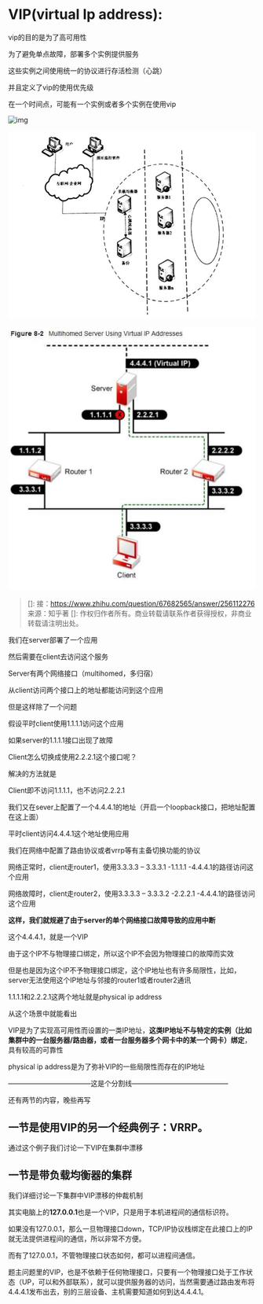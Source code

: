 # VIP(virtual Ip address): 

vip的目的是为了高可用性

为了避免单点故障，部署多个实例提供服务

这些实例之间使用统一的协议进行存活检测（心跳）

并且定义了vip的使用优先级

在一个时间点，可能有一个实例或者多个实例在使用vip

![img](https://pic1.zhimg.com/80/v2-2e7be52e0b156d6854f3646ae9cdb783_720w.jpg?source=1940ef5c)

![img](.%E8%B4%9F%E8%BD%BD%E5%9D%87%E8%A1%A1%E4%B8%8EVIP.assets/v2-794eb47bcbe01429576867fc76bf1815_720w.jpg)

![img](.%E8%B4%9F%E8%BD%BD%E5%9D%87%E8%A1%A1%E4%B8%8EVIP.assets/v2-cb1f68319fe290612f91701585ac7dd5_720w.jpg)

> [参考]: 作者：食铁兽链
>
> []: 接：https://www.zhihu.com/question/67682565/answer/256112276
> 来源：知乎著
> []: 作权归作者所有。商业转载请联系作者获得授权，非商业转载请注明出处。



我们在server部署了一个应用

然后需要在client去访问这个服务

Server有两个网络接口（multihomed，多归宿）

从client访问两个接口上的地址都能访问到这个应用

但是这样除了一个问题

假设平时client使用1.1.1.1访问这个应用

如果server的1.1.1.1接口出现了故障

Client怎么切换成使用2.2.2.1这个接口呢？

解决的方法就是

Client即不访问1.1.1.1，也不访问2.2.2.1

我们又在sever上配置了一个4.4.4.1的地址（开启一个loopback接口，把地址配置在这上面）

平时client访问4.4.4.1这个地址使用应用

我们在网络中配置了路由协议或者vrrp等有主备切换功能的协议

网络正常时，client走router1，使用3.3.3.3 – 3.3.3.1 -1.1.1.1 -4.4.4.1的路径访问这个应用

网络故障时，client走router2，使用3.3.3.3 – 3.3.3.2 -2.2.2.1 -4.4.4.1的路径访问这个应用

**这样，我们就规避了由于server的单个网络接口故障导致的应用中断**

这个4.4.4.1，就是一个VIP

由于这个IP不与物理接口绑定，所以这个IP不会因为物理接口的故障而实效

但是也是因为这个IP不予物理接口绑定，这个IP地址也有许多局限性，比如，server无法使用这个IP地址与邻接的router1或者router2通讯

1.1.1.1和2.2.2.1这两个地址就是physical ip address

从这个场景中就能看出

VIP是为了实现高可用性而设置的一类IP地址，**这类IP地址不与特定的实例（比如集群中的一台服务器/路由器，或者一台服务器多个网卡中的某一个网卡）绑定**，具有较高的可靠性

physical ip address是为了弥补VIP的一些局限性而存在的IP地址

————————————这是个分割线——————————————

还有两节的内容，晚些再写

## 一节是使用VIP的另一个经典例子：VRRP。

通过这个例子我们讨论一下VIP在集群中漂移

## 一节是带负载均衡器的集群

我们详细讨论一下集群中VIP漂移的仲裁机制



其实电脑上的**127.0.0.1**也是一个VIP，只是用于本机进程间的通信标识符。

如果没有127.0.0.1，那么一旦物理接口down，TCP/IP协议栈绑定在此接口上的IP就无法提供进程间的通信，所以非常不方便。

而有了127.0.0.1，不管物理接口状态如何，都可以进程间通信。

题主问题里的VIP，也是不依赖于任何物理接口，只要有一个物理接口处于工作状态（UP，可以和外部联系），就可以提供服务器的访问，当然需要通过路由发布将4.4.4.1发布出去，别的三层设备、主机需要知道如何到达4.4.4.1。

